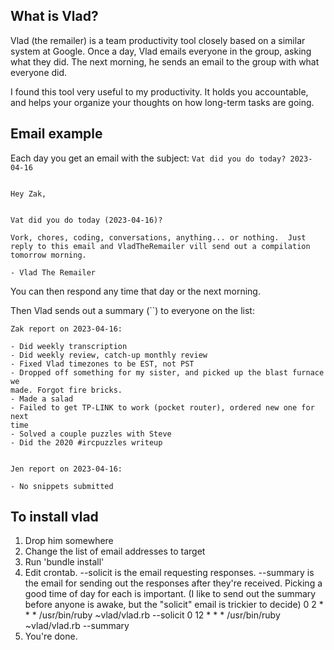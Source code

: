 ## What is Vlad?
Vlad (the remailer) is a team productivity tool closely based on a similar system at Google. Once a day, Vlad emails everyone in the group, asking what they did. The next morning, he sends an email to the group with what everyone did.

I found this tool very useful to my productivity. It holds you accountable, and helps your organize your thoughts on how long-term tasks are going.

## Email example

Each day you get an email with the subject: `Vat did you do today? 2023-04-16`

```

Hey Zak,


Vat did you do today (2023-04-16)?

Vork, chores, coding, conversations, anything... or nothing.  Just reply to this email and VladTheRemailer vill send out a compilation tomorrow morning.

- Vlad The Remailer
```

You can then respond any time that day or the next morning.

Then Vlad sends out a summary (``) to everyone on the list:

```
Zak report on 2023-04-16:

- Did weekly transcription
- Did weekly review, catch-up monthly review
- Fixed Vlad timezones to be EST, not PST
- Dropped off something for my sister, and picked up the blast furnace we
made. Forgot fire bricks.
- Made a salad
- Failed to get TP-LINK to work (pocket router), ordered new one for next
time
- Solved a couple puzzles with Steve
- Did the 2020 #ircpuzzles writeup


Jen report on 2023-04-16:

- No snippets submitted
```


## To install vlad
1. Drop him somewhere
2. Change the list of email addresses to target
3. Run 'bundle install'
4. Edit crontab.  --solicit is the email requesting responses.  --summary is the email for sending out the responses after they're received.  Picking a good time of day for each is important.  (I like to send out the summary before anyone is awake, but the "solicit" email is trickier to decide)
    0  2 * * * /usr/bin/ruby ~vlad/vlad.rb --solicit
    0 12 * * * /usr/bin/ruby ~vlad/vlad.rb --summary
5. You're done.
